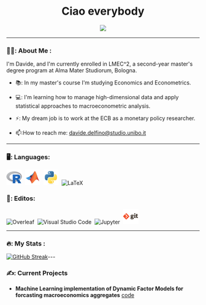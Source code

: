 <div id="header" align="center">  
   <h1>
    Ciao everybody
  </h1>
</div>
<div align="center">
  <img src="https://media.giphy.com/media/M9gbBd9nbDrOTu1Mqx/giphy.gif" width="100"/>
</div>

---

### 🧑‍🎓: About Me :
I'm Davide, and I'm currently enrolled in LMEC^2, a second-year master's degree program at Alma Mater Studiorum, Bologna.

- 📚: In my master's course I'm studying Economics and Econometrics.

- 💻: I'm learning how to manage high-dimensional data and apply statistical approaches to macroeconometric analysis.

- ⚡: My dream job is to work at the ECB as a monetary policy researcher.

- 📫:How to reach me: [davide.delfino@studio.unibo.it](mailto:davide.delfino@studio.unibo.it)

---

### 🖥️: Languages:
<div>
  <img src="https://github.com/devicons/devicon/blob/master/icons/r/r-original.svg" title="R" alt="R" width="40" height="40"/>&nbsp;
  <img src="https://github.com/devicons/devicon/blob/master/icons/matlab/matlab-original.svg" title="MATLAB" alt="MATLAB" width="40" height="40"/>&nbsp;
  <img src="https://github.com/devicons/devicon/blob/master/icons/python/python-original.svg" title="Python" alt="Python" width="40" height="40"/>&nbsp;
<img src="https://img.shields.io/badge/LaTeX-008080?style=for-the-badge&logo=latex&logoColor=white" title="LaTeX" alt="LaTeX" width="70" height="30"/>&nbsp;
</div>

### 📜: Editos:
<div>
  <img src="https://img.shields.io/badge/Overleaf-008080?style=for-the-badge&logo=overleaf&logoColor=white" title="Overleaf" alt="Overleaf"width="70" height="30"/>&nbsp;
  <img src="https://img.shields.io/badge/Visual%20Studio%20Code-007ACC?style=for-the-badge&logo=visual-studio-code&logoColor=white" title="Visual Studio Code" alt="Visual Studio Code" width="80" height="30"/>&nbsp;
  <img src="https://img.shields.io/badge/Jupyter-F37626?style=for-the-badge&logo=jupyter&logoColor=white" title="Jupyter" alt="Jupyter" width="70" height="30"/>&nbsp;
  <img src="https://github.com/devicons/devicon/blob/master/icons/git/git-original-wordmark.svg" title="Git" alt="Git"width="40" height="40"/>&nbsp;
</div>

---

### 🔥: My Stats :
[![GitHub Streak](https://streak-stats.demolab.com/?dolpolo=DenverCoder1&theme=dark)](https://git.io/streak-stats)---

### ✍️: Current Projects

- **Machine Learning implementation of Dynamic Factor Models for forcasting macroeconomics aggregates** [code](#)

